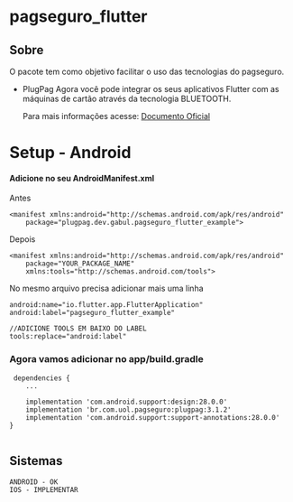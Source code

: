 # pagseguro_flutter

## Sobre

O pacote tem como objetivo facilitar o uso das tecnologias do pagseguro.

- PlugPag
  Agora você pode integrar os seus aplicativos Flutter com as máquinas de cartão através da tecnologia BLUETOOTH.

  Para mais informações acesse:
   [Documento Oficial](https://dev.pagseguro.uol.com.br/)


# Setup - Android



#### Adicione no seu AndroidManifest.xml

Antes
``` 
<manifest xmlns:android="http://schemas.android.com/apk/res/android"
    package="plugpag.dev.gabul.pagseguro_flutter_example">
```

Depois

```
<manifest xmlns:android="http://schemas.android.com/apk/res/android"
    package="YOUR_PACKAGE_NAME"
    xmlns:tools="http://schemas.android.com/tools">
```
No mesmo arquivo precisa adicionar mais uma linha
```
android:name="io.flutter.app.FlutterApplication"
android:label="pagseguro_flutter_example"

//ADICIONE TOOLS EM BAIXO DO LABEL
tools:replace="android:label"
```

### Agora vamos adicionar no app/build.gradle

```
 dependencies {
    ...
    
    implementation 'com.android.support:design:28.0.0'
    implementation 'br.com.uol.pagseguro:plugpag:3.1.2'
    implementation 'com.android.support:support-annotations:28.0.0'
}


```
## Sistemas

    ANDROID - OK
    IOS - IMPLEMENTAR
